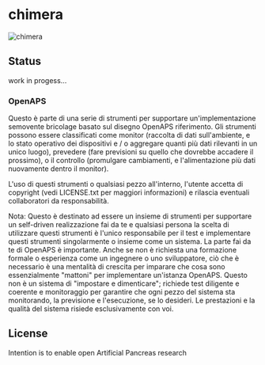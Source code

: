 # chimera
![chimera](https://cloud.githubusercontent.com/assets/9915825/13510403/95593ac8-e190-11e5-8d9a-ff0035aada7c.jpg)
## Status
work in progess...

### OpenAPS 
Questo è parte di una serie di strumenti per supportare un'implementazione semovente bricolage basato sul disegno OpenAPS riferimento. Gli strumenti possono essere classificati come monitor (raccolta di dati sull'ambiente, e lo stato operativo dei dispositivi e / o aggregare quanti più dati rilevanti in un unico luogo), prevedere (fare previsioni su quello che dovrebbe accadere il prossimo), o il controllo (promulgare cambiamenti, e l'alimentazione più dati nuovamente dentro il monitor).

L'uso di questi strumenti o qualsiasi pezzo all'interno, l'utente accetta di copyright (vedi LICENSE.txt per maggiori informazioni) e rilascia eventuali collaboratori da responsabilità.

Nota: Questo è destinato ad essere un insieme di strumenti per supportare un self-driven realizzazione fai da te e qualsiasi persona la scelta di utilizzare questi strumenti è l'unico responsabile per il test e implementare questi strumenti singolarmente o insieme come un sistema. La parte fai da te di OpenAPS è importante. Anche se non è richiesta una formazione formale o esperienza come un ingegnere o uno sviluppatore, ciò che è necessario è una mentalità di crescita per imparare che cosa sono essenzialmente "mattoni" per implementare un'istanza OpenAPS. Questo non è un sistema di "impostare e dimenticare"; richiede test diligente e coerente e monitoraggio per garantire che ogni pezzo del sistema sta monitorando, la previsione e l'esecuzione, se lo desideri. Le prestazioni e la qualità del sistema risiede esclusivamente con voi.


## License
Intention is to enable open Artificial Pancreas research


